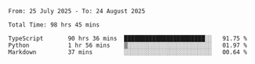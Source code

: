 <!--START_SECTION:waka-->

```abap
From: 25 July 2025 - To: 24 August 2025

Total Time: 98 hrs 45 mins

TypeScript       90 hrs 36 mins  ███████████████████████░░   91.75 %
Python           1 hr 56 mins    ▒░░░░░░░░░░░░░░░░░░░░░░░░   01.97 %
Markdown         37 mins         ░░░░░░░░░░░░░░░░░░░░░░░░░   00.64 %
```

<!--END_SECTION:waka-->
